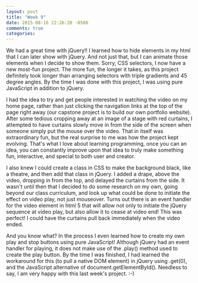 ```yaml
---
layout: post
title: "Week 9"
date: 2015-08-16 22:26:28 -0500
comments: true
categories: 
---
```

We had a great time with jQuery!! I learned how to hide elements in my html that I can later show with jQuery. And not just that, but I can animate those elements when I decide to show them. Sorry, CSS selectors, I now have a new most-fun project. The more fun, the longer it takes, as this project definitely took longer than arranging selectors with triple gradients and 45 degree angles. By the time I was done with this project, I was using pure JavaScript in addition to jQuery.

I had the idea to try and get people interested in watching the video on my home page, rather than just clicking the navigation links at the top of the page right away (our capstone project is to build our own portfolio website). After some tedious cropping away at an image of a stage with red curtains, I attempted to have curtains slowly move in from the side of the screen when someone simply put the mouse over the video. That in itself was extraordinary fun, but the real surprise to me was how the project kept evolving. That's what I love about learning programming, once you can an idea, you can constantly improve upon that idea to truly make something fun, interactive, and special to both user and creator.

I also knew I could create a class in CSS to make the background black, like a theatre, and then add that class in jQuery. I added a drape, above the video, dropping in from the top, and delayed the curtains from the side. It wasn't until then that I decided to do some research on my own, going beyond our class curriculum, and look up what could be done to initiate the effect on video play, not just mouseover. Turns out there is an event handler for the video element in html 5 that will allow not only to initiate the jQuery sequence at video play, but also allow it to cease at video end! This was perfect! I could have the curtains pull back immediately when the video ended.

And you know what? In the process I even learned how to create my own play and stop buttons using pure JavaScript! Although jQuery had an event handler for playing, it does not make use of the .play() method used to create the play button. By the time I was finished, I had learned the workaround for this (to pull a native DOM element) in jQuery using .get(0), and the JavaScript alternative of document.getElementById(). Needless to say, I am very happy with this last week's project. :-) 